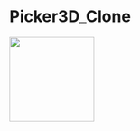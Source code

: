 # Picker3D_Clone
<img align='left' src='https://drive.google.com/file/d/1Bt-wbyH_6xa6Ps-IwKyA2Ex5SyJifVq8/view?usp=sharing' width='150"'>
